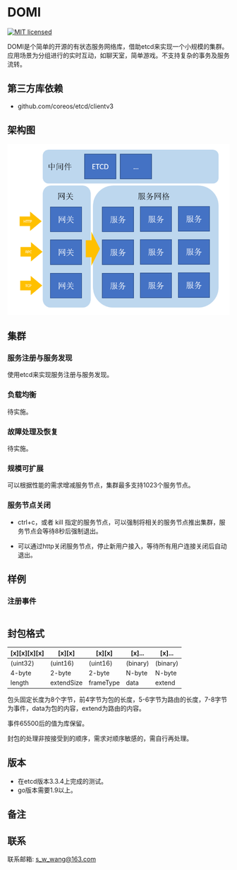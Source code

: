 # DOMI

[![MIT licensed][1]][2]

[1]: https://img.shields.io/badge/license-MIT-blue.svg
[2]: LICENSE

DOMI是个简单的开源的有状态服务网络库，借助etcd来实现一个小规模的集群。
应用场景为分组进行的实时互动，如聊天室，简单游戏。不支持复杂的事务及服务流转。

## 第三方库依赖

* github.com/coreos/etcd/clientv3

## 架构图

![png](/framework.png)

## 集群

### 服务注册与服务发现

使用etcd来实现服务注册与服务发现。

### 负载均衡

待实施。

### 故障处理及恢复

待实施。

### 规模可扩展

可以根据性能的需求增减服务节点，集群最多支持1023个服务节点。

### 服务节点关闭

* ctrl+c，或者 kill 指定的服务节点，可以强制将相关的服务节点推出集群，服务节点会等待8秒后强制退出。

* 可以通过http关闭服务节点，停止新用户接入，等待所有用户连接关闭后自动退出。

## 样例

### 注册事件

```golang

```

## 封包格式

[x][x][x][x] | [x][x] | [x][x] | [x]... | [x]...
---|---|---|---|---
(uint32) | (uint16) | (uint16) | (binary) | (binary)
4-byte | 2-byte | 2-byte | N-byte | N-byte
length | extendSize | frameType | data | extend

包头固定长度为8个字节，前4字节为包的长度，5-6字节为路由的长度，7-8字节为事件，data为包的内容，extend为路由的内容。

事件65500后的值为库保留。

封包的处理非按接受到的顺序，需求对顺序敏感的，需自行再处理。

## 版本

* 在etcd版本3.3.4上完成的测试。
* go版本需要1.9以上。

## 备注

## 联系

联系邮箱: s_w_wang@163.com
